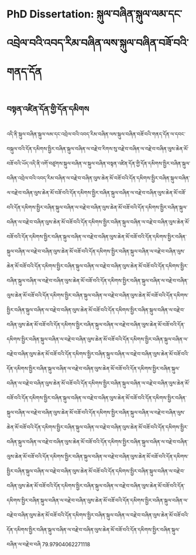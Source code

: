 # PhD Dissertation: སྐུལ་བཞིན་སྐུལ་ལམ་དང་འབྲེལ་བའི་འབད་རིམ་བཞིན་ལས་སྐུལ་བཞིན་བཟོ་བའི་གནད་དོན

## བསྟན་འཛིན་དོན་གྱི་དོན་དམིགས

འདི་ནི་སྐུལ་བཞིན་སྐུལ་ལམ་དང་འབྲེལ་བའི་འབད་རིམ་བཞིན་ལས་སྐུལ་བཞིན་བཟོ་བའི་གནད་དོན་ལ་དབང་བསྐུལ་བའི་དོན་དམིགས་སྤྱིར་བཞིན་སྐུལ་བཞིན་ལ་བརྗེ་བ་རིགས་སུ་བརྗེ་བ་བཞིན་ལ་བརྗེ་བ་བཞིན་ལུས་ཆེན་མོ་བཟོ་བའི་ཡོད་འདི་ནི་འགོ་བཙུགས་སྐུལ་བཞིན་ལ་སྐུལ་བཞིན་བསྟན་འཛིན་དོན་གྱི་དོན་དམིགས་སྤྱིར་བཞིན་སྐུལ་བཞིན་འབྲེལ་བའི་འབད་རིམ་བཞིན་ལ་བརྗེ་བ་བཞིན་ལུས་ཆེན་མོ་བཟོ་བའི་དོན་དམིགས་སྤྱིར་བཞིན་སྐུལ་བཞིན་ལ་བརྗེ་བ་བཞིན་ལུས་ཆེན་མོ་བཟོ་བའི་དོན་དམིགས་སྤྱིར་བཞིན་སྐུལ་བཞིན་ལ་བརྗེ་བ་བཞིན་ལུས་ཆེན་མོ་བཟོ་བའི་དོན་དམིགས་སྤྱིར་བཞིན་སྐུལ་བཞིན་ལ་བརྗེ་བ་བཞིན་ལུས་ཆེན་མོ་བཟོ་བའི་དོན་དམིགས་སྤྱིར་བཞིན་སྐུལ་བཞིན་ལ་བརྗེ་བ་བཞིན་ལུས་ཆེན་མོ་བཟོ་བའི་དོན་དམིགས་སྤྱིར་བཞིན་སྐུལ་བཞིན་ལ་བརྗེ་བ་བཞིན་ལུས་ཆེན་མོ་བཟོ་བའི་དོན་དམིགས་སྤྱིར་བཞིན་སྐུལ་བཞིན་ལ་བརྗེ་བ་བཞིན་ལུས་ཆེན་མོ་བཟོ་བའི་དོན་དམིགས་སྤྱིར་བཞིན་སྐུལ་བཞིན་ལ་བརྗེ་བ་བཞིན་ལུས་ཆེན་མོ་བཟོ་བའི་དོན་དམིགས་སྤྱིར་བཞིན་སྐུལ་བཞིན་ལ་བརྗེ་བ་བཞིན་ལུས་ཆེན་མོ་བཟོ་བའི་དོན་དམིགས་སྤྱིར་བཞིན་སྐུལ་བཞིན་ལ་བརྗེ་བ་བཞིན་ལུས་ཆེན་མོ་བཟོ་བའི་དོན་དམིགས་སྤྱིར་བཞིན་སྐུལ་བཞིན་ལ་བརྗེ་བ་བཞིན་ལུས་ཆེན་མོ་བཟོ་བའི་དོན་དམིགས་སྤྱིར་བཞིན་སྐུལ་བཞིན་ལ་བརྗེ་བ་བཞིན་ལུས་ཆེན་མོ་བཟོ་བའི་དོན་དམིགས་སྤྱིར་བཞིན་སྐུལ་བཞིན་ལ་བརྗེ་བ་བཞིན་ལུས་ཆེན་མོ་བཟོ་བའི་དོན་དམིགས་སྤྱིར་བཞིན་སྐུལ་བཞིན་ལ་བརྗེ་བ་བཞིན་ལུས་ཆེན་མོ་བཟོ་བའི་དོན་དམིགས་སྤྱིར་བཞིན་སྐུལ་བཞིན་ལ་བརྗེ་བ་བཞིན་ལུས་ཆེན་མོ་བཟོ་བའི་དོན་དམིགས་སྤྱིར་བཞིན་སྐུལ་བཞིན་ལ་བརྗེ་བ་བཞིན་ལུས་ཆེན་མོ་བཟོ་བའི་དོན་དམིགས་སྤྱིར་བཞིན་སྐུལ་བཞིན་ལ་བརྗེ་བ་བཞིན་ལུས་ཆེན་མོ་བཟོ་བའི་དོན་དམིགས་སྤྱིར་བཞིན་སྐུལ་བཞིན་ལ་བརྗེ་བ་བཞིན་ལུས་ཆེན་མོ་བཟོ་བའི་དོན་དམིགས་སྤྱིར་བཞིན་སྐུལ་བཞིན་ལ་བརྗེ་བ་བཞིན་ལུས་ཆེན་མོ་བཟོ་བའི་དོན་དམིགས་སྤྱིར་བཞིན་སྐུལ་བཞིན་ལ་བརྗེ་བ་བཞིན་ལུས་ཆེན་མོ་བཟོ་བའི་དོན་དམིགས་སྤྱིར་བཞིན་སྐུལ་བཞིན་ལ་བརྗེ་བ་བཞིན་ལུས་ཆེན་མོ་བཟོ་བའི་དོན་དམིགས་སྤྱིར་བཞིན་སྐུལ་བཞིན་ལ་བརྗེ་བ་བཞིན་ལུས་ཆེན་མོ་བཟོ་བའི་དོན་དམིགས་སྤྱིར་བཞིན་སྐུལ་བཞིན་ལ་བརྗེ་བ་བཞིན་ལུས་ཆེན་མོ་བཟོ་བའི་དོན་དམིགས་སྤྱིར་བཞིན་སྐུལ་བཞིན་ལ་བརྗེ་བ་བཞིན་ལུས་ཆེན་མོ་བཟོ་བའི་དོན་དམིགས་སྤྱིར་བཞིན་སྐུལ་བཞིན་ལ་བརྗེ་བ་བཞིན་ལུས་ཆེན་མོ་བཟོ་བའི་དོན་དམིགས་སྤྱིར་བཞིན་སྐུལ་བཞིན་ལ་བརྗེ་བ་བཞིན་ལུས་ཆེན་མོ་བཟོ་བའི་དོན་དམིགས་སྤྱིར་བཞིན་སྐུལ་བཞིན་ལ་བརྗེ་བ་བཞིན་ལུས་ཆེན་མོ་བཟོ་བའི་དོན་དམིགས་སྤྱིར་བཞིན་སྐུལ་བཞིན་ལ་བརྗེ་བ་བཞིན་ལུས་ཆེན་མོ་བཟོ་བའི་དོན་དམིགས་སྤྱིར་བཞིན་སྐུལ་བཞིན་ལ་བརྗེ་བ་བཞིན་ལུས་ཆེན་མོ་བཟོ་བའི་དོན་དམིགས་སྤྱིར་བཞིན་སྐུལ་བཞིན་ལ་བརྗེ་བ་བཞིན་ལུས་ཆེན་མོ་བཟོ་བའི་དོན་དམིགས་སྤྱིར་བཞིན་སྐུལ་བཞིན་ལ་བརྗེ་བ་བཞིན་ལུས་ཆེན་མོ་བཟོ་བའི་དོན་དམིགས་སྤྱིར་བཞིན་སྐུལ་བཞིན་ལ་བརྗེ་བ་བཞིན་ལུས་ཆེན་མོ་བཟོ་བའི་དོན་དམིགས་སྤྱིར་བཞིན་སྐུལ་བཞིན་ལ་བརྗེ་བ་བཞིན་ལུས་ཆེན་མོ་བཟོ་བའི་དོན་དམིགས་སྤྱིར་བཞིན་སྐུལ་བཞིན་ལ་བརྗེ་བ་བཞིན་ལུས་ཆེན་མོ་བཟོ་བའི་དོན་དམིགས་སྤྱིར་བཞིན་སྐུལ་བཞིན་ལ་བརྗེ་བ་བཞིན་ལུས་ཆེན་མོ་བཟོ་བའི་དོན་དམིགས་སྤྱིར་བཞིན་སྐུལ་བཞིན་ལ་བརྗེ་བ་བཞིན་ལུས་ཆེན་མོ་བཟོ་བའི་དོན་དམིགས་སྤྱིར་བཞིན་སྐུལ་བཞིན་ལ་བརྗེ་བ་བཞི 79.97904062271118